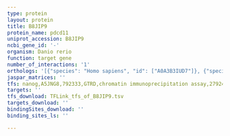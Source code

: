 ```yaml
---
type: protein
layout: protein
title: B8JIP9
protein_name: pdcd11
uniprot_accession: B8JIP9
ncbi_gene_id: '-'
organism: Danio rerio
function: target gene
number_of_interactions: '1'
orthologs: '[{"species": "Homo sapiens", "id": ["A0A3B3IUD7"]}, {"species": "Mus musculus", "id": ["<a href=\"/protein/q6ns46\">Q6NS46</a>"]}, {"species": "Rattus norvegicus", "id": ["<a href=\"/protein/d3zni3\">D3ZNI3</a>"]}, {"species": "Drosophila melanogaster", "id": ["<a href=\"/protein/q9vc94\">Q9VC94</a>"]}, {"species": "Caenorhabditis elegans", "id": ["<a href=\"/protein/q18038\">Q18038</a>"]}, {"species": "Saccharomyces cerevisiae", "id": ["<a href=\"/protein/q05022\">Q05022</a>"]}]'
jaspar_matrices: ''
tfs: nanog,A5JNG8,792333,GTRD,chromatin immunoprecipitation assay,27924024%5Buid%5D,No
targets: ''
tfs_download: TFLink_tfs_of_B8JIP9.tsv
targets_download: ''
bindingSites_download: ''
binding_sites_ls: ''

---
```

